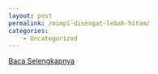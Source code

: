 ```yaml
---
layout: post
permalink: /mimpi-disengat-lebah-hitam/
categories:
    - Uncategorized
---
```


[Baca Selengkapnya](/10)